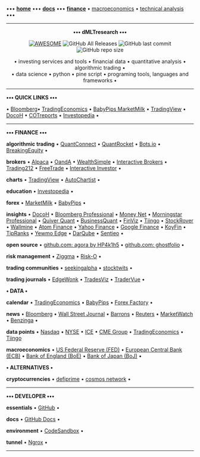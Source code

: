[//]: # "START - Navigation between Markdown pages inside of GitHub."

••• **[home](/README.md)** ••• **[docs](/docs/index.md)** ••• **[finance](/finance/index.md)** • [macroeconomics](/finance/index.md#macroeconomics) • [technical analysis](/finance/index.md#technical-analysis) •••

[//]: # "END - Navigation between Markdown pages inside of GitHub."

---

<p align="center">
  <b>••• dMLTresearch •••</b></br>
</p>

<p align="center">
  <a href="https://github.com/dMLTquant/awesome_investing">
    <img alt="AWESOME" src="https://cdn.rawgit.com/sindresorhus/awesome/d7305f38d29fed78fa85652e3a63e154dd8e8829/media/badge.svg"></a>
  <img alt="GitHub All Releases" src="https://img.shields.io/github/downloads/dMLTquant/awesome_investing/total?logo=GitHub&style=flat-square">
  <img alt="GitHub last commit" src="https://img.shields.io/github/last-commit/dMLTquant/awesome_investing?logo=GitHub&style=flat-square">
  <img alt="GitHub repo size" src="https://img.shields.io/github/repo-size/dMLTquant/awesome_investing?logo=GitHub&style=flat-square">
</p>

<p align="center">
  • investing services and tools • financial data • quantitative analysis • algorithmic trading •</br>
  • data science • python • pine script • programing tools, languages and frameworks •
</p>

---

**••• QUICK LINKS •••**

• [Bloomberg](https://www.bloomberg.com/)• [TradingEconomics](https://tradingeconomics.com/calendar) • [BabyPips MarketMilk](https://marketmilk.babypips.com) • [TradingView](https://www.tradingview.com/) • [DocoH](https://docoh.com/) • [COTreports](https://www.cotreports.org/) • [Investopedia](https://www.investopedia.com/) •

---

**••• FINANCE •••**

**algorithmic trading** • [QuantConnect](https://www.quantconnect.com) • [QuantRocket](https://www.quantrocket.com) • [Bots.io](https://www.bots.io) • [BreakingEquity](https://www.breakingequity.com) •

**brokers** • [Alpaca](https://alpaca.markets/) • [OandA](https://www.oanda.com/) • [WealthSimple](https://www.wealthsimple.com/) • [Interactive Brokers](https://www.interactivebrokers.com/) • [Trading212](https://www.trading212.com/) • [FreeTrade](https://freetrade.io/) • [Interactive Investor](https://www.ii.co.uk/) •

**charts** • [TradingView](https://www.tradingview.com/) • [AutoChartist](https://www.autochartist.com/) •

**education** • [Investopedia](https://www.investopedia.com/) •

**forex** • [MarketMilk](https://marketmilk.babypips.com) • [BabyPips](https://www.babypips.com/) • 

**insights** • [DocoH](https://docoh.com/) • [Bloomberg Professional](https://www.bloomberg.com/professional/) • [Money Net](https://www.money.net/) • [Morningstar Professional](https://www.morningstar.com/products) • [Quiver Quant](https://www.quiverquant.com) • [BusinessQuant](https://businessquant.com/) • [FinViz](https://finviz.com) • [Tiingo](https://www.tiingo.com/) • [StockRover](https://www.stockrover.com/) • [Wallmine](https://wallmine.com/) • [Atom Finance](https://atom.finance/) • [Yahoo Finance](https://finance.yahoo.com/) • [Google Finance](https://www.google.com/finance/) • [KoyFin](https://www.koyfin.com/) • [TipRanks](https://www.tipranks.com/) • [Yewmo Edge](https://edge.yewno.com/) • [DarQube](https://darqube.io/) • [Sentieo](https://sentieo.com/) • 

**open source** • [github.com: agora by HP4k1h5](https://github.com/HP4k1h5/agora/) • [github.com: ghostfolio](https://github.com/ghostfolio/ghostfolio/) •

**risk management** • [Ziggma](https://ziggma.com/) • [Risk-O](http://www.risk-o.com/) •

**trading communities** • [seekingalpha](https://seekingalpha.com/) • [stocktwits](https://stocktwits.com/) • 

**trading journals** • [EdgeWonk](https://edgewonk.com) • [TradesViz](https://www.tradesviz.com) • [TraderVue](https://www.tradervue.com) •

**• DATA •**

**calendar** • [TradingEconomics](https://tradingeconomics.com/calendar) • [BabyPips](https://www.babypips.com/economic-calendar) • [Forex Factory](https://www.forexfactory.com/calendar) • 

**news** • [Bloomberg](https://www.bloomberg.com/) • [Wall Street Journal](https://www.wsj.com/) • [Barrons](https://www.barrons.com/) • [Reuters](https://www.reuters.com/) • [MarketWatch](https://www.marketwatch.com/) • [Benzinga](https://pro.benzinga.com/) • 

**data points** • [Nasdaq](https://www.nasdaq.com/) • [NYSE](https://www.nyse.com/) • [ICE](https://www.ice.com/) • [CME Group](https://www.cmegroup.com/) • [TradingEconomics](https://tradingeconomics.com/) • [Tiingo](https://www.tiingo.com/)

**macroeconomics** • [US Federal Reserve (FED)](https://www.federalreserve.gov/) • [European Central Bank (ECB)](https://www.ecb.europa.eu/) • [Bank of England (BoE)](https://www.bankofengland.co.uk/) • [Bank of Japan (BoJ)](https://www.boj.or.jp/en/index.htm/) • 

**• ALTERNATIVES •**

**cryptocurrencies** • [defiprime](https://defiprime.com/) • [cosmos network](https://cosmos.network/)  •

---

**••• DEVELOPER •••**

**essentials** • [GitHub](https://github.com/) •

**docs** • [GitHub Docs](https://docs.github.com/) •

**environment** • [CodeSandbox](https://codesandbox.io) •

**tunnel** • [Ngrox](https://ngrok.com) •

---
